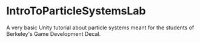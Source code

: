 # IntroToParticleSystemsLab
A very basic Unity tutorial about particle systems meant for the students of Berkeley's Game Development Decal.

